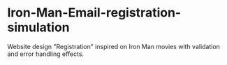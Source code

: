 # Iron-Man-Email-registration-simulation
Website design "Registration" inspired on Iron Man movies with validation and error handling effects.
